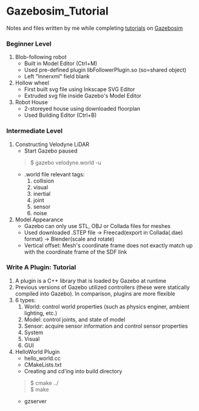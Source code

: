 # Gazebosim_Tutorial
Notes and files written by me while completing [tutorials](http://gazebosim.org/tutorials) on [Gazebosim](http://gazebosim.org/)

### Beginner Level
1. Blob-following robot
	- Built in Model Editor (Ctrl+M)
	- Used pre-defined plugin libFollowerPlugin.so (so=shared object)
	- Left "Innerxml" field blank
2. Hollow wheel
	- First built svg file using Inkscape SVG Editor
	- Extruded svg file inside Gazebo's Model Editor
3. Robot House
	- 2-storeyed house using downloaded floorplan
	- Used Building Editor (Ctrl+B)

### Intermediate Level
1. Constructing Velodyne LiDAR
	- Start Gazebo paused
	> $ gazebo velodyne.world -u
	- .world file relevant tags:
		1. collision
		2. visual
		3. inertial
		4. joint
		5. sensor
		6. noise
2. Model Appearance
	- Gazebo can only use STL, OBJ or Collada files for meshes
	- Used downloaded .STEP file -> Freecad(export in Collada(.dae) format) -> Blender(scale and rotate) 
	- Vertical offset: Mesh's coordinate frame does not exactly match up with the coordinate frame of the SDF link

### Write A Plugin: Tutorial
1. A plugin is a C++ library that is loaded by Gazebo at runtime
2. Previous versions of Gazebo utilized controllers (these were statically compiled into Gazebo). In comparison, plugins are more flexible
3. 6 types:
	1. World: control world properties (such as physics enginer, ambient lighting, etc.)
	2. Model: control joints, and state of model
	3. Sensor: acquire sensor information and control sensor properties
	4. System
	5. Visual
	6. GUI
4. HelloWorld Plugin
	- hello_world.cc
	- CMakeLists.txt
	- Creating and cd'ing into build directory
	> $ cmake ../<br/>
	> $ make
	- gzserver

	

